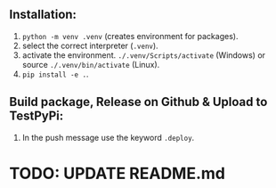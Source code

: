 ## Installation:

1. `python -m venv .venv` (creates environment for packages).
2. select the correct interpreter (`.venv`).
3. activate the environment. `./.venv/Scripts/activate` (Windows) or source `./.venv/bin/activate` (Linux).
4. `pip install -e .`.

## Build package, Release on Github & Upload to TestPyPi:

1. In the push message use the keyword `.deploy`.

# TODO: UPDATE README.md